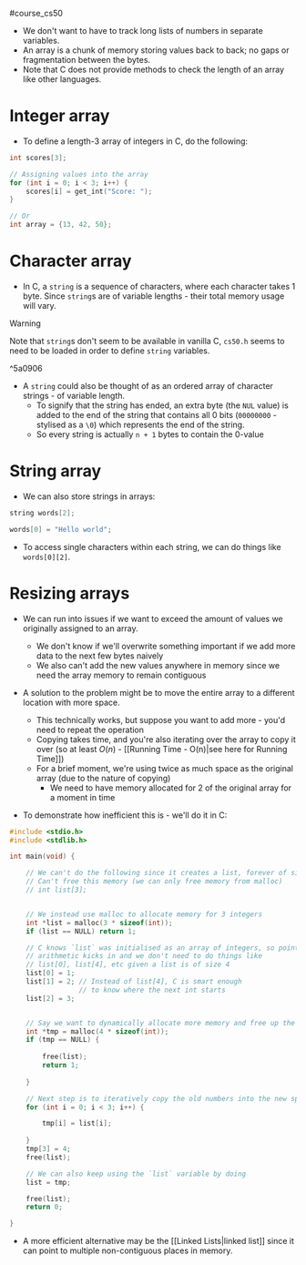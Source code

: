 #course_cs50 

- We don't want to have to track long lists of numbers in separate variables.
- An array is a chunk of memory storing values back to back; no gaps or fragmentation between the bytes.
- Note that C does not provide methods to check the length of an array like other languages.

# Integer array

- To define a length-3 array of integers in C, do the following:

```C
int scores[3];

// Assigning values into the array
for (int i = 0; i < 3; i++) {
    scores[i] = get_int("Score: ");
}

// Or
int array = {13, 42, 50};
```

# Character array

- In C, a `string` is a sequence of characters, where each character takes 1 byte. Since `string`s are of variable lengths - their total memory usage will vary.

> [!warning]
> Note that `string`s don't seem to be available in vanilla C, `cs50.h` seems to need to be loaded in order to define `string` variables.

^5a0906

- A `string` could also be thought of as an ordered array of character strings - of variable length. 
    - To signify that the string has ended, an extra byte (the `NUL` value) is added to the end of the string that contains all 0 bits (`00000000` - stylised as a `\0`) which represents the end of the string.
    - So every string is actually `n + 1` bytes to contain the 0-value

# String array

- We can also store strings in arrays:

```C
string words[2];

words[0] = "Hello world";
```

- To access single characters within each string, we can do things like `words[0][2]`.

# Resizing arrays

- We can run into issues if we want to exceed the amount of values we originally assigned to an array.
    - We don't know if we'll overwrite something important if we add more data to the next few bytes naively
    - We also can't add the new values anywhere in memory since we need the array memory to remain contiguous

- A solution to the problem might be to move the entire array to a different location with more space.
    - This technically works, but suppose you want to add more - you'd need to repeat the operation
    - Copying takes time, and you're also iterating over the array to copy it over (so at least $O(n)$ - [[Running Time - O(n)|see here for Running Time]])
    - For a brief moment, we're using twice as much space as the original array (due to the nature of copying)
        - We need to have memory allocated for 2 of the original array for a moment in time

- To demonstrate how inefficient this is - we'll do it in C:

```C
#include <stdio.h>
#include <stdlib.h>

int main(void) {

    // We can't do the following since it creates a list, forever of size 3.
    // Can't free this memory (we can only free memory from malloc)
    // int list[3];


    // We instead use malloc to allocate memory for 3 integers
    int *list = malloc(3 * sizeof(int));
    if (list == NULL) return 1;

    // C knows `list` was initialised as an array of integers, so pointer 
    // arithmetic kicks in and we don't need to do things like 
    // list[0], list[4], etc given a list is of size 4
    list[0] = 1;
    list[1] = 2; // Instead of list[4], C is smart enough 
                 // to know where the next int starts
    list[2] = 3;


    // Say we want to dynamically allocate more memory and free up the old
    int *tmp = malloc(4 * sizeof(int));
    if (tmp == NULL) {
    
        free(list);
        return 1;
    
    }

    // Next step is to iteratively copy the old numbers into the new space
    for (int i = 0; i < 3; i++) {

        tmp[i] = list[i];
    
    }
    tmp[3] = 4;
    free(list);

    // We can also keep using the `list` variable by doing
    list = tmp;

    free(list);
    return 0;

}
```

- A more efficient alternative may be the [[Linked Lists|linked list]] since it can point to multiple non-contiguous places in memory.
